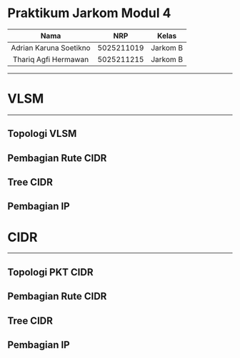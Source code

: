 # Praktikum Jarkom Modul 4

|Nama|NRP|Kelas|
|:--:|:-:|:---:|
|Adrian Karuna Soetikno|5025211019|Jarkom B|
|Thariq Agfi Hermawan|5025211215|Jarkom B|
------------------------------------------



# VLSM
------------------------------------------------------------------------------------------------

## Topologi VLSM

## Pembagian Rute CIDR

## Tree CIDR

## Pembagian IP



# CIDR
------------------------------------------------------------------------------------------------

## Topologi PKT CIDR

## Pembagian Rute CIDR

## Tree CIDR

## Pembagian IP